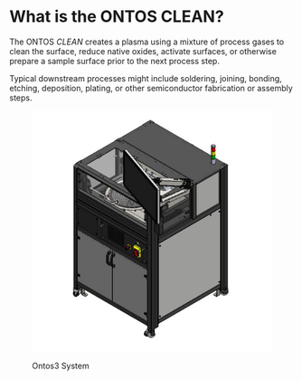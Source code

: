 # What is the ONTOS CLEAN?

The ONTOS _CLEAN_ creates a plasma using a mixture of process gases to clean the surface, reduce native oxides, activate surfaces, or otherwise prepare a sample surface prior to the next process step.&#x20;

Typical downstream processes might include soldering, joining, bonding, etching, deposition, plating, or other semiconductor fabrication or assembly steps.&#x20;

<figure><img src="../.gitbook/assets/image.png" alt=""><figcaption><p>Ontos3 System</p></figcaption></figure>

